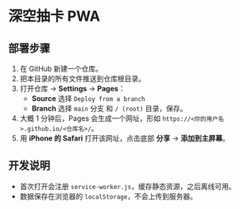 # 深空抽卡 PWA

## 部署步骤
1. 在 GitHub 新建一个仓库。
2. 把本目录的所有文件推送到仓库根目录。
3. 打开仓库 -> **Settings** -> **Pages**：
   - **Source** 选择 `Deploy from a branch`
   - **Branch** 选择 `main` 分支 和 `/ (root)` 目录，保存。
4. 大概 1 分钟后，Pages 会生成一个网址，形如 `https://<你的用户名>.github.io/<仓库名>/`。
5. 用 **iPhone 的 Safari** 打开该网址，点击底部 **分享** -> **添加到主屏幕**。

## 开发说明
- 首次打开会注册 `service-worker.js`，缓存静态资源，之后离线可用。
- 数据保存在浏览器的 `localStorage`，不会上传到服务器。
